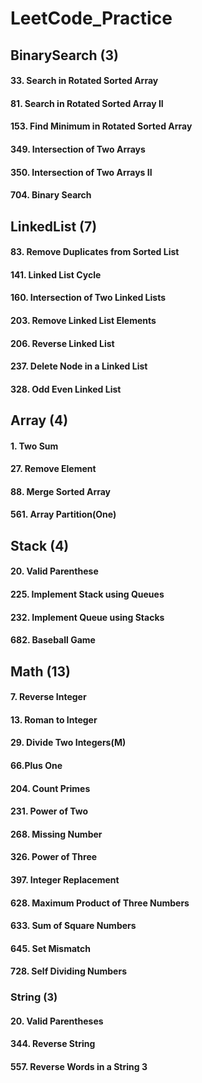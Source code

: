 # LeetCode_Practice

## BinarySearch (3)
#### 33. Search in Rotated Sorted Array
#### 81. Search in Rotated Sorted Array II
#### 153. Find Minimum in Rotated Sorted Array
#### 349. Intersection of Two Arrays
#### 350. Intersection of Two Arrays II
#### 704. Binary Search

## LinkedList (7)
#### 83. Remove Duplicates from Sorted List
#### 141. Linked List Cycle
#### 160. Intersection of Two Linked Lists
#### 203. Remove Linked List Elements
#### 206. Reverse Linked List
#### 237. Delete Node in a Linked List
#### 328. Odd Even Linked List

## Array (4)
#### 1. Two Sum
#### 27. Remove Element
#### 88. Merge Sorted Array
#### 561. Array Partition(One)


## Stack (4)
#### 20. Valid Parenthese
#### 225. Implement Stack using Queues
#### 232. Implement Queue using Stacks
#### 682. Baseball Game

## Math (13)
#### 7. Reverse Integer
#### 13. Roman to Integer
#### 29. Divide Two Integers(M)
#### 66.Plus One
#### 204. Count Primes
#### 231. Power of Two
#### 268. Missing Number
#### 326. Power of Three
#### 397. Integer Replacement
#### 628. Maximum Product of Three Numbers
#### 633. Sum of Square Numbers
#### 645. Set Mismatch
#### 728. Self Dividing Numbers

### String (3)
#### 20. Valid Parentheses
#### 344. Reverse String
#### 557. Reverse Words in a String 3